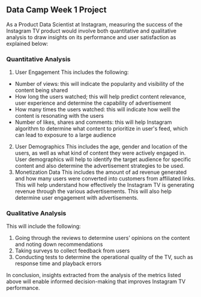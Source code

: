 ## Data Camp Week 1 Project
As a Product Data Scientist at Instagram, measuring the success of the Instagram TV product would involve both quantitative and qualitative analysis to draw insights on its performance and user satisfaction as explained below:
### Quantitative Analysis
1. User Engagement
   This includes the following:
- Number of views: this will indicate the popularity and visibility of the content being shared
- How long the users watched; this will help predict content relevance, user experience and determine the capability of advertisement
- How many times the users watched: this will indicate how welll the content is resonating with the users
- Number of likes, shares and comments: this will help Instagram algorithm to determine what content to prioritize in user's feed, which can lead to exposure to a large audience 
2. User Demographics
This includes the age, gender and location of the users, as well as what kind of content they were actively engaged in. User demographics will help to identify the target audience for specific content and also determine the advertisement strategies to be used.
3. Monetization Data
This includes the amount of ad revenue generated and how many users were converted into customers from affiliated links. This will help understand how effectively the Instagram TV is generating revenue through the various advertisements. This will also help determine user engagement with advertisements. 
### Qualitative Analysis 
This will include the following:
1. Going through the reviews to determine users’ opinions on the content and noting down recommendations
2. Taking surveys to collect feedback from users
3. Conducting tests to determine the operational quality of the TV, such as response time and playback errors

In conclusion, insights extracted from the analysis of the metrics listed above will enable informed decision-making that improves Instagram TV performance.
